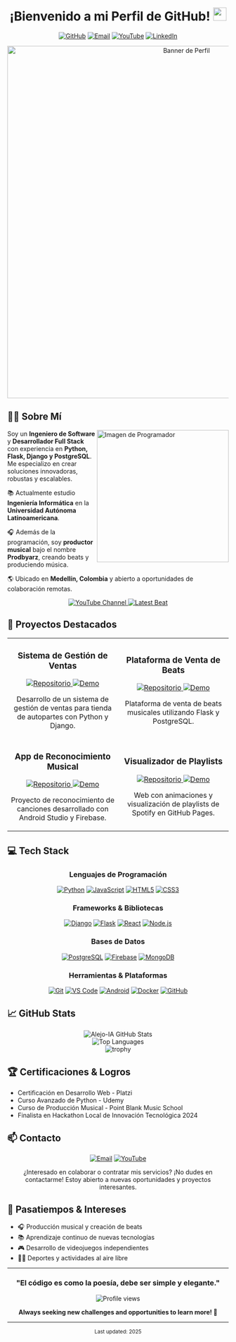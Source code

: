 <div align="center">

# ¡Bienvenido a mi Perfil de GitHub! <img src="https://github.com/abdoachhoubi/abdoachhoubi/blob/main/gifs/Hi.gif" width="30">

[![GitHub](https://img.shields.io/badge/GitHub-%23121011.svg?style=for-the-badge&logo=github&logoColor=white)](https://github.com/Alejo-IA)
[![Email](https://img.shields.io/badge/Email-%23D14836.svg?style=for-the-badge&logo=microsoft-outlook&logoColor=white)](mailto:alejandro.workspace@outlook.com)
[![YouTube](https://img.shields.io/badge/YouTube-%23FF0000.svg?style=for-the-badge&logo=YouTube&logoColor=white)](https://www.youtube.com/@prodbyarz)
[![LinkedIn](https://img.shields.io/badge/LinkedIn-%230077B5.svg?style=for-the-badge&logo=linkedin&logoColor=white)](https://linkedin.com/in/TuUsuario)

</div>

<div align="center">
  <img src="https://raw.githubusercontent.com/Alejo-IA/Alejo-IA/main/assets/banner.png" width="800" alt="Banner de Perfil">
</div>

## 👨‍💻 Sobre Mí

<img align="right" width="300" src="https://cdn.pixabay.com/photo/2021/08/04/13/06/software-developer-6521720_1280.jpg" alt="Imagen de Programador">

Soy un **Ingeniero de Software** y **Desarrollador Full Stack** con experiencia en **Python, Flask, Django y PostgreSQL**. Me especializo en crear soluciones innovadoras, robustas y escalables.

📚 Actualmente estudio **Ingeniería Informática** en la **Universidad Autónoma Latinoamericana**.

🎧 Además de la programación, soy **productor musical** bajo el nombre **Prodbyarz**, creando beats y produciendo música.

🌎 Ubicado en **Medellín, Colombia** y abierto a oportunidades de colaboración remotas.

<div align="center">
  <a href="https://www.youtube.com/@prodbyarz">
    <img src="https://img.shields.io/badge/Visita_mi_canal-%23FF0000.svg?style=for-the-badge&logo=youtube&logoColor=white" alt="YouTube Channel">
  </a>
  <a href="https://www.youtube.com/watch?v=nJL2gcmeGI4">
    <img src="https://img.shields.io/badge/Último_Beat-%23FF0000.svg?style=for-the-badge&logo=youtube&logoColor=white" alt="Latest Beat">
  </a>
</div>

## 🚀 Proyectos Destacados

<table>
  <tr>
    <td width="50%">
      <h3 align="center">Sistema de Gestión de Ventas</h3>
      <div align="center">
        <a href="https://github.com/Alejo-IA/repo-link" target="_blank">
          <img src="https://img.shields.io/badge/Código-181717?style=for-the-badge&logo=github&logoColor=white" alt="Repositorio">
        </a>
        <a href="#" target="_blank">
          <img src="https://img.shields.io/badge/Demo-5C2D91?style=for-the-badge&logo=visual%20studio&logoColor=white" alt="Demo">
        </a>
      </div>
      <p align="center">
        Desarrollo de un sistema de gestión de ventas para tienda de autopartes con Python y Django.
      </p>
    </td>
    <td width="50%">
      <h3 align="center">Plataforma de Venta de Beats</h3>
      <div align="center">
        <a href="https://github.com/Alejo-IA/repo-link" target="_blank">
          <img src="https://img.shields.io/badge/Código-181717?style=for-the-badge&logo=github&logoColor=white" alt="Repositorio">
        </a>
        <a href="#" target="_blank">
          <img src="https://img.shields.io/badge/Demo-5C2D91?style=for-the-badge&logo=visual%20studio&logoColor=white" alt="Demo">
        </a>
      </div>
      <p align="center">
        Plataforma de venta de beats musicales utilizando Flask y PostgreSQL.
      </p>
    </td>
  </tr>
  <tr>
    <td width="50%">
      <h3 align="center">App de Reconocimiento Musical</h3>
      <div align="center">
        <a href="https://github.com/Alejo-IA/repo-link" target="_blank">
          <img src="https://img.shields.io/badge/Código-181717?style=for-the-badge&logo=github&logoColor=white" alt="Repositorio">
        </a>
        <a href="#" target="_blank">
          <img src="https://img.shields.io/badge/Demo-5C2D91?style=for-the-badge&logo=visual%20studio&logoColor=white" alt="Demo">
        </a>
      </div>
      <p align="center">
        Proyecto de reconocimiento de canciones desarrollado con Android Studio y Firebase.
      </p>
    </td>
    <td width="50%">
      <h3 align="center">Visualizador de Playlists</h3>
      <div align="center">
        <a href="https://github.com/Alejo-IA/repo-link" target="_blank">
          <img src="https://img.shields.io/badge/Código-181717?style=for-the-badge&logo=github&logoColor=white" alt="Repositorio">
        </a>
        <a href="#" target="_blank">
          <img src="https://img.shields.io/badge/Demo-5C2D91?style=for-the-badge&logo=visual%20studio&logoColor=white" alt="Demo">
        </a>
      </div>
      <p align="center">
        Web con animaciones y visualización de playlists de Spotify en GitHub Pages.
      </p>
    </td>
  </tr>
</table>

## 💻 Tech Stack

<div align="center">

### Lenguajes de Programación
[![Python](https://img.shields.io/badge/Python-3776AB?style=for-the-badge&logo=python&logoColor=white)](https://www.python.org)
[![JavaScript](https://img.shields.io/badge/JavaScript-F7DF1E?style=for-the-badge&logo=javascript&logoColor=black)](https://developer.mozilla.org/en-US/docs/Web/JavaScript)
[![HTML5](https://img.shields.io/badge/HTML5-E34F26?style=for-the-badge&logo=html5&logoColor=white)](https://developer.mozilla.org/en-US/docs/Web/HTML)
[![CSS3](https://img.shields.io/badge/CSS3-1572B6?style=for-the-badge&logo=css3&logoColor=white)](https://developer.mozilla.org/en-US/docs/Web/CSS)

### Frameworks & Bibliotecas
[![Django](https://img.shields.io/badge/Django-092E20?style=for-the-badge&logo=django&logoColor=white)](https://www.djangoproject.com)
[![Flask](https://img.shields.io/badge/Flask-000000?style=for-the-badge&logo=flask&logoColor=white)](https://flask.palletsprojects.com)
[![React](https://img.shields.io/badge/React-20232A?style=for-the-badge&logo=react&logoColor=61DAFB)](https://reactjs.org)
[![Node.js](https://img.shields.io/badge/Node.js-339933?style=for-the-badge&logo=nodedotjs&logoColor=white)](https://nodejs.org)

### Bases de Datos
[![PostgreSQL](https://img.shields.io/badge/PostgreSQL-316192?style=for-the-badge&logo=postgresql&logoColor=white)](https://www.postgresql.org)
[![Firebase](https://img.shields.io/badge/Firebase-FFCA28?style=for-the-badge&logo=firebase&logoColor=black)](https://firebase.google.com)
[![MongoDB](https://img.shields.io/badge/MongoDB-4EA94B?style=for-the-badge&logo=mongodb&logoColor=white)](https://www.mongodb.com)

### Herramientas & Plataformas
[![Git](https://img.shields.io/badge/Git-F05032?style=for-the-badge&logo=git&logoColor=white)](https://git-scm.com/)
[![VS Code](https://img.shields.io/badge/VS_Code-0078D4?style=for-the-badge&logo=visual%20studio%20code&logoColor=white)](https://code.visualstudio.com/)
[![Android](https://img.shields.io/badge/Android-3DDC84?style=for-the-badge&logo=android&logoColor=white)](https://www.android.com)
[![Docker](https://img.shields.io/badge/Docker-2496ED?style=for-the-badge&logo=docker&logoColor=white)](https://www.docker.com/)
[![GitHub](https://img.shields.io/badge/GitHub-100000?style=for-the-badge&logo=github&logoColor=white)](https://github.com/)

</div>

## 📈 GitHub Stats

<div align="center">
  <img src="https://github-readme-stats.vercel.app/api?username=Alejo-IA&include_all_commits=true&count_private=true&show_icons=true&line_height=30&title_color=00FF00&icon_color=00FF00&text_color=D3D3D3&bg_color=0A0A0A" alt="Alejo-IA GitHub Stats">
</div>

<div align="center">
  <img src="https://github-readme-stats.vercel.app/api/top-langs/?username=Alejo-IA&layout=compact&theme=dark&bg_color=0A0A0A" alt="Top Languages">
</div>

<div align="center">
  <img src="https://github-profile-trophy.vercel.app/?username=Alejo-IA&theme=darkhub&no-frame=true&row=1&column=7" alt="trophy">
</div>

## 🏆 Certificaciones & Logros

- Certificación en Desarrollo Web - Platzi
- Curso Avanzado de Python - Udemy
- Curso de Producción Musical - Point Blank Music School
- Finalista en Hackathon Local de Innovación Tecnológica 2024

## 📫 Contacto

<div align="center">
  
[![Email](https://img.shields.io/badge/Email-alejandro.workspace@outlook.com-D14836?style=for-the-badge&logo=microsoft-outlook&logoColor=white)](mailto:alejandro.workspace@outlook.com)
[![YouTube](https://img.shields.io/badge/YouTube-Prodbyarz-FF0000?style=for-the-badge&logo=youtube&logoColor=white)](https://www.youtube.com/@prodbyarz)

</div>

<div align="center">
  <p>¿Interesado en colaborar o contratar mis servicios? ¡No dudes en contactarme! Estoy abierto a nuevas oportunidades y proyectos interesantes.</p>
</div>

## 🌟 Pasatiempos & Intereses

- 🎧 Producción musical y creación de beats
- 📚 Aprendizaje continuo de nuevas tecnologías
- 🎮 Desarrollo de videojuegos independientes
- 🏃‍♂️ Deportes y actividades al aire libre

---

<div align="center">
  
### "El código es como la poesía, debe ser simple y elegante."

<img src="https://komarev.com/ghpvc/?username=Alejo-IA&style=flat-square&color=00FF00" alt="Profile views">

**Always seeking new challenges and opportunities to learn more! 🚀**

</div>

---

<div align="center">
  <sub>Last updated: 2025</sub>
</div>
